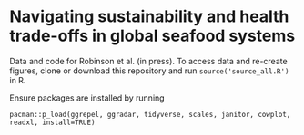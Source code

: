 # Navigating sustainability and health trade-offs in global seafood systems

Data and code for Robinson et al. (in press). To access data and re-create figures, clone or download this repository and run ```source('source_all.R')``` in R.

Ensure packages are installed by running 

```
pacman::p_load(ggrepel, ggradar, tidyverse, scales, janitor, cowplot, readxl, install=TRUE)
```


